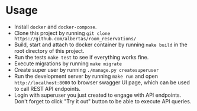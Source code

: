 Usage
=====
- Install `docker` and `docker-compose`.
- Clone this project by running `git clone https://github.com/albertas/room_reservations/`
- Build, start and attach to docker container by running `make build` in the root directory of this project.
- Run the tests `make test` to see if everything works fine.
- Execute migrations by running `make migrate`
- Create super user by running `./manage.py createsuperuser`
- Run the development server by running `make run` and open `http://localhost:8000` to browser swagger UI page,
  which can be used to call REST API endpoints.
- Login with superuser you just created to engage with API endpoints. Don't forget to click "Try it out" button to be able to execute API queries.
